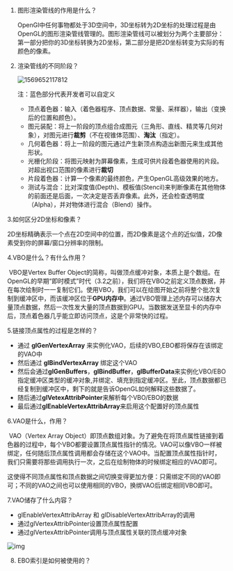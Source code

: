1. 图形渲染管线的作用是什么？

   OpenGl中任何事物都处于3D空间中，3D坐标转为2D坐标的处理过程是由OpenGL的图形渲染管线管理的。图形渲染管线可以被划分为两个主要部分：第一部分把你的3D坐标转换为2D坐标，第二部分是把2D坐标转变为实际的有颜色的像素。

2. 渲染管线的不同阶段？

   ![1569652117812](C:\Users\duoyi\AppData\Roaming\Typora\typora-user-images\1569652117812.png)

   注：蓝色部分代表开发者可以自定义

   - 顶点着色器：输入（着色器程序、顶点数据、常量、采样器），输出（变换后的位置和颜色）。
   - 图元装配：将上一阶段的顶点组合成图元（三角形、直线、精灵等几何对象），对图元进行**裁剪**（不在视锥体范围）、**淘汰**（指定）。
   - 几何着色器：将上一阶段的图元通过产生新顶点构造出新图元来生成其他形状。
   - 光栅化阶段：将图元映射为屏幕像素，生成可供片段着色器使用的片段。对超出视口范围的像素进行**裁切**
   - 片段着色器：计算一个像素的最终颜色，产生OpenGL高级效果的地方。
   - 测试与混合：比对深度值(Depth)、模板值(Stencil)来判断像素在其他物体的前面还是后面，一次决定是否丢弃像素。此外，还会检查透明度（Alpha），并对物体进行混合（Blend）操作。

3.如何区分2D坐标和像素？

​	2D坐标精确表示一个点在2D空间中的位置，而2D像素是这个点的近似值，2D像素受到你的屏幕/窗口分辨率的限制。

4.VBO是什么？有什么作用？

​	VBO是Vertex Buffer Object的简称，叫做顶点缓冲对象，本质上是个数组。在OpenGL的早期“即时模式”时代（3.2之前），我们将在VBO之前定义顶点数据，并在每次绘制时一一复制它们。使用VBO，我们可以在绘图开始之前将整个批次复制到缓冲区中，而该缓冲区位于**GPU内存中**。通过VBO管理上述内存可以储存大量顶点数据，然后一次性发大量的顶点数据到GPU。当数据发送至显卡的内存中后，顶点着色器几乎能立即访问顶点，这是个非常快的过程。

5.链接顶点属性的过程是怎样的？

- 通过 **glGenVertexArray** 来实例化VAO，后续的VBO,EBO都将保存在该绑定的VAO中
- 然后通过 **glBindVertexArray** 绑定这个VAO
- 然后会通过**glGenBuffers**，**glBindBuffer**，**glBufferData**来实例化VBO/EBO指定缓冲区类型的缓冲对象,并绑定、填充到指定缓冲区。至此，顶点数据都已经复制到缓冲区中，剩下的就是告诉OpenGL如何解释这些数据了。
- 随后通过**glVetexAttribPointer**来解析每个VBO/EBO的数据
- 最后通过**glEnableVertexAttribArray**来启用这个配置好的顶点属性

6.VAO是什么，作用？

​	VAO（Vertex Array Object）即顶点数组对象。为了避免在将顶点属性链接到着色器的过程中，每个VBO都要设置顶点属性指针的情况。VAO可以像VBO一样被绑定，任何随后顶点属性调用都会存储在这个VAO中。当配置顶点属性指针时，我们只需要将那些调用执行一次，之后在绘制物体的时候绑定相应的VAO即可。

​	这使得不同顶点属性和顶点数据之间切换变得更加方便：只需绑定不同的VAO即可；不同的VAO之间也可以使用相同的VBO，换绑VAO后绑定相同VBO即可。

7.VAO储存了什么内容？

- glEnableVertexAttribArray 和 glDisableVertexAttribArray的调用
- 通过glVertexAttribPointer设置顶点属性配置
- 通过glVertexAttribPointer调用与顶点属性关联的顶点缓冲对象

![img](https://learnopengl-cn.github.io/img/01/04/vertex_array_objects.png)

8. EBO索引是如何被使用的？